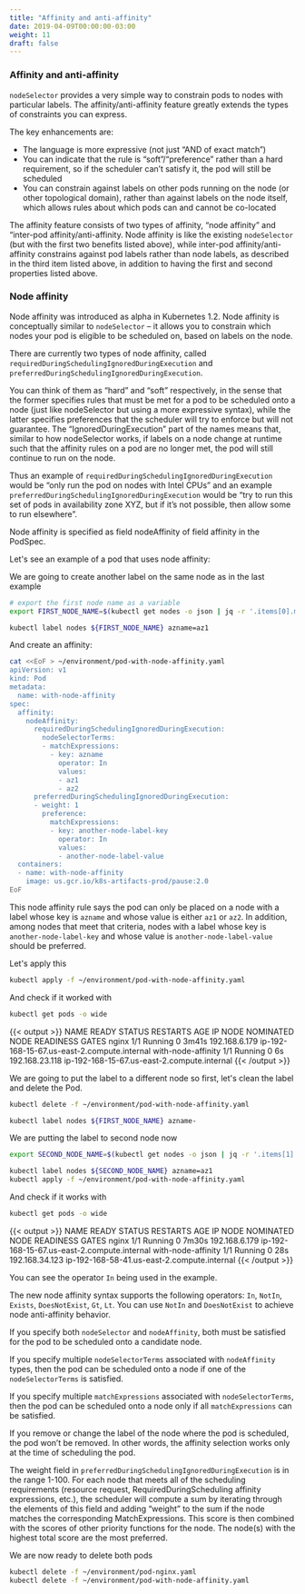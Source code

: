 ```yaml
---
title: "Affinity and anti-affinity"
date: 2019-04-09T00:00:00-03:00
weight: 11
draft: false
---
```


### Affinity and anti-affinity

`nodeSelector` provides a very simple way to constrain pods to nodes with particular labels. The affinity/anti-affinity feature greatly extends the types of constraints you can express.

The key enhancements are:

- The language is more expressive (not just “AND of exact match”)
- You can indicate that the rule is “soft”/“preference” rather than a hard requirement, so if the scheduler can’t satisfy it, the pod will still be scheduled
- You can constrain against labels on other pods running on the node (or other topological domain), rather than against labels on the node itself, which allows rules about which pods can and cannot be co-located

The affinity feature consists of two types of affinity, “node affinity” and “inter-pod affinity/anti-affinity. Node affinity is like the existing `nodeSelector` (but with the first two benefits listed above), while inter-pod affinity/anti-affinity constrains against pod labels rather than node labels, as described in the third item listed above, in addition to having the first and second properties listed above.

### Node affinity

Node affinity was introduced as alpha in Kubernetes 1.2. Node affinity is conceptually similar to `nodeSelector` – it allows you to constrain which nodes your pod is eligible to be scheduled on, based on labels on the node.

There are currently two types of node affinity, called `requiredDuringSchedulingIgnoredDuringExecution` and `preferredDuringSchedulingIgnoredDuringExecution`.

You can think of them as “hard” and “soft” respectively, in the sense that the former specifies rules that must be met for a pod to be scheduled onto a node (just like nodeSelector but using a more expressive syntax), while the latter specifies preferences that the scheduler will try to enforce but will not guarantee. The “IgnoredDuringExecution” part of the names means that, similar to how nodeSelector works, if labels on a node change at runtime such that the affinity rules on a pod are no longer met, the pod will still continue to run on the node.

Thus an example of `requiredDuringSchedulingIgnoredDuringExecution` would be “only run the pod on nodes with Intel CPUs” and an example `preferredDuringSchedulingIgnoredDuringExecution` would be “try to run this set of pods in availability zone XYZ, but if it’s not possible, then allow some to run elsewhere”.

Node affinity is specified as field nodeAffinity of field affinity in the PodSpec.

Let's see an example of a pod that uses node affinity:

We are going to create another label on the same node as in the last example

```bash
# export the first node name as a variable
export FIRST_NODE_NAME=$(kubectl get nodes -o json | jq -r '.items[0].metadata.name')

kubectl label nodes ${FIRST_NODE_NAME} azname=az1
```

And create an affinity:

```bash
cat <<EoF > ~/environment/pod-with-node-affinity.yaml
apiVersion: v1
kind: Pod
metadata:
  name: with-node-affinity
spec:
  affinity:
    nodeAffinity:
      requiredDuringSchedulingIgnoredDuringExecution:
        nodeSelectorTerms:
        - matchExpressions:
          - key: azname
            operator: In
            values:
            - az1
            - az2
      preferredDuringSchedulingIgnoredDuringExecution:
      - weight: 1
        preference:
          matchExpressions:
          - key: another-node-label-key
            operator: In
            values:
            - another-node-label-value
  containers:
  - name: with-node-affinity
    image: us.gcr.io/k8s-artifacts-prod/pause:2.0
EoF
```

This node affinity rule says the pod can only be placed on a node with a label whose key is `azname` and whose value is either `az1` or `az2`. In addition, among nodes that meet that criteria, nodes with a label whose key is `another-node-label-key` and whose value is `another-node-label-value` should be preferred.

Let's apply this

```bash
kubectl apply -f ~/environment/pod-with-node-affinity.yaml
```

And check if it worked with

```bash
kubectl get pods -o wide
```

{{< output >}}
NAME                 READY   STATUS    RESTARTS   AGE     IP               NODE                                          NOMINATED NODE   READINESS GATES
nginx                1/1     Running   0          3m41s   192.168.6.179    ip-192-168-15-67.us-east-2.compute.internal   <none>           <none>
with-node-affinity   1/1     Running   0          6s      192.168.23.118   ip-192-168-15-67.us-east-2.compute.internal   <none>           <none>
{{< /output >}}

We are going to put the label to a different node so first, let's clean the label and delete the Pod.

```bash
kubectl delete -f ~/environment/pod-with-node-affinity.yaml

kubectl label nodes ${FIRST_NODE_NAME} azname-
```

We are putting the label to second node now

```bash
export SECOND_NODE_NAME=$(kubectl get nodes -o json | jq -r '.items[1].metadata.name')

kubectl label nodes ${SECOND_NODE_NAME} azname=az1
kubectl apply -f ~/environment/pod-with-node-affinity.yaml
```

And check if it works with

```bash
kubectl get pods -o wide
```

{{< output >}}
NAME                 READY   STATUS    RESTARTS   AGE     IP               NODE                                          NOMINATED NODE   READINESS GATES
nginx                1/1     Running   0          7m30s   192.168.6.179    ip-192-168-15-67.us-east-2.compute.internal   <none>           <none>
with-node-affinity   1/1     Running   0          28s     192.168.34.123   ip-192-168-58-41.us-east-2.compute.internal   <none>           <none>
{{< /output >}}


You can see the operator `In` being used in the example.

The new node affinity syntax supports the following operators: `In`, `NotIn`, `Exists`, `DoesNotExist`, `Gt`, `Lt`. You can use `NotIn` and `DoesNotExist` to achieve node anti-affinity behavior.

If you specify both `nodeSelector` and `nodeAffinity`, both must be satisfied for the pod to be scheduled onto a candidate node.

If you specify multiple `nodeSelectorTerms` associated with `nodeAffinity` types, then the pod can be scheduled onto a node if one of the `nodeSelectorTerms` is satisfied.

If you specify multiple `matchExpressions` associated with `nodeSelectorTerms`, then the pod can be scheduled onto a node only if all `matchExpressions` can be satisfied.

If you remove or change the label of the node where the pod is scheduled, the pod won’t be removed. In other words, the affinity selection works only at the time of scheduling the pod.

The weight field in `preferredDuringSchedulingIgnoredDuringExecution` is in the range 1-100. For each node that meets all of the scheduling requirements (resource request, RequiredDuringScheduling affinity expressions, etc.), the scheduler will compute a sum by iterating through the elements of this field and adding “weight” to the sum if the node matches the corresponding MatchExpressions. This score is then combined with the scores of other priority functions for the node. The node(s) with the highest total score are the most preferred.

We are now ready to delete both pods

```bash
kubectl delete -f ~/environment/pod-nginx.yaml
kubectl delete -f ~/environment/pod-with-node-affinity.yaml
```
